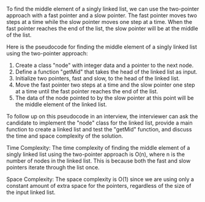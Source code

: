 To find the middle element of a singly linked list, we can use the two-pointer approach with a fast pointer and a slow pointer. The fast pointer moves two steps at a time while the slow pointer moves one step at a time. When the fast pointer reaches the end of the list, the slow pointer will be at the middle of the list.

Here is the pseudocode for finding the middle element of a singly linked list using the two-pointer approach:

1. Create a class "node" with integer data and a pointer to the next node.
2. Define a function "getMid" that takes the head of the linked list as input.
3. Initialize two pointers, fast and slow, to the head of the linked list.
4. Move the fast pointer two steps at a time and the slow pointer one step at a time until the fast pointer reaches the end of the list.
5. The data of the node pointed to by the slow pointer at this point will be the middle element of the linked list.

To follow up on this pseudocode in an interview, the interviewer can ask the candidate to implement the "node" class for the linked list, provide a main function to create a linked list and test the "getMid" function, and discuss the time and space complexity of the solution.

Time Complexity: 
The time complexity of finding the middle element of a singly linked list using the two-pointer approach is O(n), where n is the number of nodes in the linked list. This is because both the fast and slow pointers iterate through the list once.

Space Complexity: 
The space complexity is O(1) since we are using only a constant amount of extra space for the pointers, regardless of the size of the input linked list.